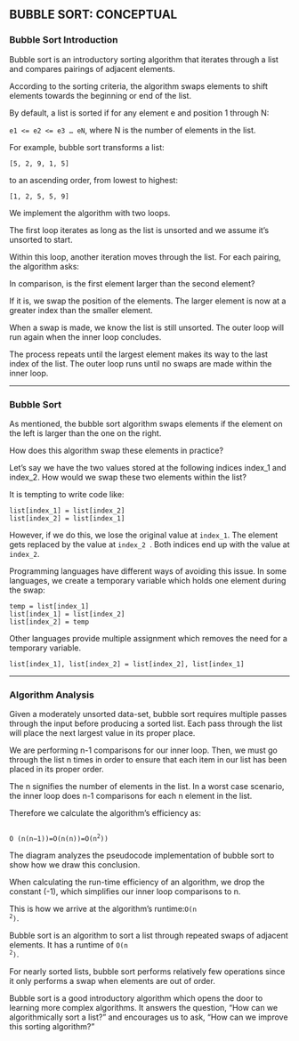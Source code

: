 ## BUBBLE SORT: CONCEPTUAL

### Bubble Sort Introduction

Bubble sort is an introductory sorting algorithm that iterates through a list and compares pairings of adjacent
elements.

According to the sorting criteria, the algorithm swaps elements to shift elements towards the beginning or end of the
list.

By default, a list is sorted if for any element e and position 1 through N:

`e1 <= e2 <= e3 … eN`, where N is the number of elements in the list.

For example, bubble sort transforms a list:

    [5, 2, 9, 1, 5]

to an ascending order, from lowest to highest:

    [1, 2, 5, 5, 9]

We implement the algorithm with two loops.

The first loop iterates as long as the list is unsorted and we assume it’s unsorted to start.

Within this loop, another iteration moves through the list. For each pairing, the algorithm asks:

In comparison, is the first element larger than the second element?

If it is, we swap the position of the elements. The larger element is now at a greater index than the smaller element.

When a swap is made, we know the list is still unsorted. The outer loop will run again when the inner loop concludes.

The process repeats until the largest element makes its way to the last index of the list. The outer loop runs until
no swaps are made within the inner loop.

---

### Bubble Sort

As mentioned, the bubble sort algorithm swaps elements if the element on the left is larger than the one on the right.

How does this algorithm swap these elements in practice?

Let’s say we have the two values stored at the following indices index_1 and index_2. How would we swap these two elements within the list?

It is tempting to write code like:

    list[index_1] = list[index_2]
    list[index_2] = list[index_1]

However, if we do this, we lose the original value at `index_1`. The element gets replaced by the value at `index_2
`. Both indices end up with the value at `index_2`.

Programming languages have different ways of avoiding this issue. In some languages, we create a temporary variable
which holds one element during the swap:

    temp = list[index_1]
    list[index_1] = list[index_2]
    list[index_2] = temp
     
Other languages provide multiple assignment which removes the need for a temporary variable.

    list[index_1], list[index_2] = list[index_2], list[index_1]

---

### Algorithm Analysis

Given a moderately unsorted data-set, bubble sort requires multiple passes through the input before producing a
sorted list. Each pass through the list will place the next largest value in its proper place.

We are performing n-1 comparisons for our inner loop. Then, we must go through the list n times in order to ensure
that each item in our list has been placed in its proper order.

The n signifies the number of elements in the list. In a worst case scenario, the inner loop does n-1 comparisons for
each n element in the list.

Therefore we calculate the algorithm’s efficiency as:

<code>
O (n(n−1))=O(n(n))=O(n<sup>2</sup>))
</code>


The diagram analyzes the pseudocode implementation of bubble sort to show how we draw this conclusion.

When calculating the run-time efficiency of an algorithm, we drop the constant (-1), which simplifies our inner loop
comparisons to n.

This is how we arrive at the algorithm’s runtime:<code>O(n
<sup>2</sup>)</code>.

Bubble sort is an algorithm to sort a list through repeated swaps of adjacent elements. It has a runtime of <code>O(n
<sup>2</sup>)</code>.

For nearly sorted lists, bubble sort performs relatively few operations since it only performs a swap when elements
are out of order.

Bubble sort is a good introductory algorithm which opens the door to learning more complex algorithms. It answers the
question, “How can we algorithmically sort a list?” and encourages us to ask, “How can we improve this sorting
algorithm?”
